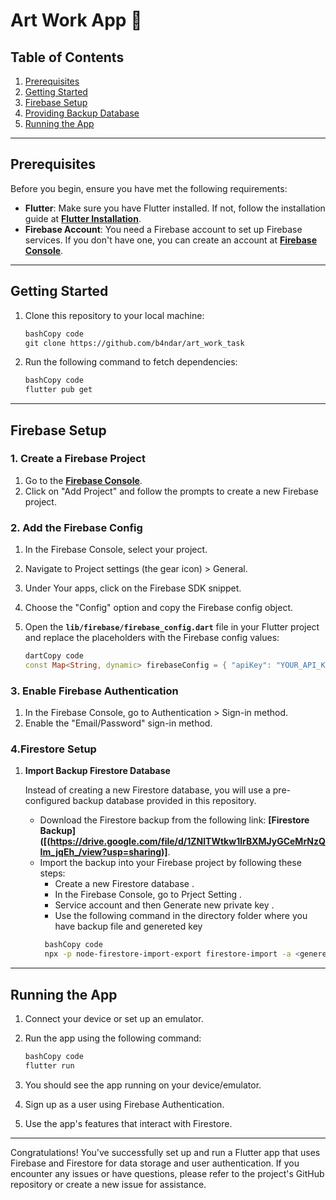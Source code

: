 # Art Work App **🎨**


## **Table of Contents**

1. [Prerequisites](#prerequisites)
2. [Getting Started](#getting-started)
3. [Firebase Setup](#firebase-setup)
4. [Providing Backup Database](#providing-backup-database)
5. [Running the App](#running-the-app)
---

## **Prerequisites**

Before you begin, ensure you have met the following requirements:

- **Flutter**: Make sure you have Flutter installed. If not, follow the installation guide at **[Flutter Installation](https://flutter.dev/docs/get-started/install)**.
- **Firebase Account**: You need a Firebase account to set up Firebase services. If you don't have one, you can create an account at **[Firebase Console](https://console.firebase.google.com/)**.

---

## **Getting Started**

1. Clone this repository to your local machine:

    ```bash
    bashCopy code
    git clone https://github.com/b4ndar/art_work_task
    
    ```

2. Run the following command to fetch dependencies:

    ```bash
    bashCopy code
    flutter pub get
    
    ```


---

## **Firebase Setup**

### **1. Create a Firebase Project**

1. Go to the **[Firebase Console](https://console.firebase.google.com/)**.
2. Click on "Add Project" and follow the prompts to create a new Firebase project.

### **2. Add the Firebase Config**

1. In the Firebase Console, select your project.
2. Navigate to Project settings (the gear icon) > General.
3. Under Your apps, click on the Firebase SDK snippet.
4. Choose the "Config" option and copy the Firebase config object.
5. Open the **`lib/firebase/firebase_config.dart`** file in your Flutter project and replace the placeholders with the Firebase config values:

    ```dart
    dartCopy code
    const Map<String, dynamic> firebaseConfig = { "apiKey": "YOUR_API_KEY", "authDomain": "YOUR_AUTH_DOMAIN", "projectId": "YOUR_PROJECT_ID", "storageBucket": "YOUR_STORAGE_BUCKET", "messagingSenderId": "YOUR_MESSAGING_SENDER_ID", "appId": "YOUR_APP_ID", };
    
    ```


### **3. Enable Firebase Authentication**

1. In the Firebase Console, go to Authentication > Sign-in method.
2. Enable the "Email/Password" sign-in method.

### 4.**Firestore Setup**

1. **Import Backup Firestore Database**

   Instead of creating a new Firestore database, you will use a pre-configured backup database provided in this repository.

    - Download the Firestore backup from the following link: **[Firestore Backup]([(https://drive.google.com/file/d/1ZNlTWtkw1lrBXMJyGCeMrNzQIm_jqEh_/view?usp=sharing)]**.
    - Import the backup into your Firebase project by following these steps:
        - Create a new Firestore database .
        - In the Firebase Console, go to Prject Setting . 
        - Service account and then Generate new private key . 
        - Use the following command in the directory folder where you have backup file and genereted key
       ```bash
        bashCopy code
        npx -p node-firestore-import-export firestore-import -a <genereted key file here> -b <backfile here>
    
        ```

---

## **Running the App**

1. Connect your device or set up an emulator.
2. Run the app using the following command:

    ```bash
    bashCopy code
    flutter run
    
    ```

3. You should see the app running on your device/emulator.
4. Sign up as a user using Firebase Authentication.
5. Use the app's features that interact with Firestore.

---

Congratulations! You've successfully set up and run a Flutter app that uses Firebase and Firestore for data storage and user authentication. If you encounter any issues or have questions, please refer to the project's GitHub repository or create a new issue for assistance.
